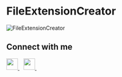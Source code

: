# FileExtensionCreator
![FileExtensionCreator](https://socialify.git.ci/KrishGaur1354/FileExtensionCreator/image?font=Raleway&language=1&logo=https%3A%2F%2Flogos-download.com%2Fwp-content%2Fuploads%2F2019%2F07%2FNotepad_Logo.png&name=1&owner=1&theme=Light)
## Connect with me
  <a href="https://twitter.com/ThatOneKrish">
    <img width="30px" src="https://www.vectorlogo.zone/logos/twitter/twitter-official.svg" />
  </a>&ensp;
   <a href="https://www.instagram.com/ThatOneKrish/">
    <img width="30px" src="https://www.vectorlogo.zone/logos/instagram/instagram-icon.svg" />
  </a>&ensp;
